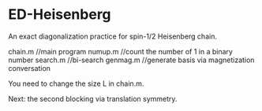 # ED-Heisenberg
An exact diagonalization practice for spin-1/2 Heisenberg chain.


chain.m     //main program
numup.m     //count the number of 1 in a binary number
search.m    //bi-search
genmag.m    //generate basis via magnetization conversation


You need to change the size L in chain.m.

Next: the second blocking via translation symmetry.
